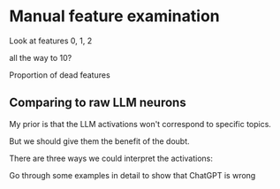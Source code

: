 # Manual feature examination

Look at features 0, 1, 2

all the way to 10?



Proportion of dead features

## Comparing to raw LLM neurons
My prior is that the LLM activations 
won't correspond to specific topics.

But we should give them the benefit of the doubt.

There are three ways we could interpret the activations:


Go through some examples in detail to show that ChatGPT is wrong

